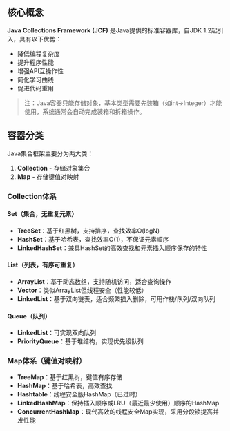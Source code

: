 
## 核心概念

**Java Collections Framework (JCF)** 是Java提供的标准容器库，自JDK 1.2起引入，具有以下优势：

- 降低编程复杂度
- 提升程序性能
- 增强API互操作性
- 简化学习曲线
- 促进代码重用

> 注：Java容器只能存储对象，基本类型需要先装箱（如int→Integer）才能使用，系统通常会自动完成装箱和拆箱操作。

## 容器分类

Java集合框架主要分为两大类：

1. **Collection** - 存储对象集合
2. **Map** - 存储键值对映射

### Collection体系

#### Set（集合，无重复元素）

- **TreeSet**：基于红黑树，支持排序，查找效率O(logN)
- **HashSet**：基于哈希表，查找效率O(1)，不保证元素顺序
- **LinkedHashSet**：兼具HashSet的高效查找和元素插入顺序保存的特性

#### List（列表，有序可重复）

- **ArrayList**：基于动态数组，支持随机访问，适合查询操作
- **Vector**：类似ArrayList但线程安全（性能较低）
- **LinkedList**：基于双向链表，适合频繁插入删除，可用作栈/队列/双向队列

#### Queue（队列）

- **LinkedList**：可实现双向队列
- **PriorityQueue**：基于堆结构，实现优先级队列

### Map体系（键值对映射）

- **TreeMap**：基于红黑树，键值有序存储
- **HashMap**：基于哈希表，高效查找
- **Hashtable**：线程安全版HashMap（已过时）
- **LinkedHashMap**：保持插入顺序或LRU（最近最少使用）顺序的HashMap
- **ConcurrentHashMap**：现代高效的线程安全Map实现，采用分段锁提高并发性能